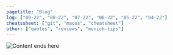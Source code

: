 ```yaml
---
pagetitle: "Blog"
log: ["09-22", "08-22", "07-22", "06-22", "05-22", "04-22"]
cheatssheet: ["git", "macos", "cheatsheet"]
other: ["quotes", "reviews", "munich-tips"]
---
```


<img class="center" src="./img/hero-blog.png" alt="Content ends here" />
